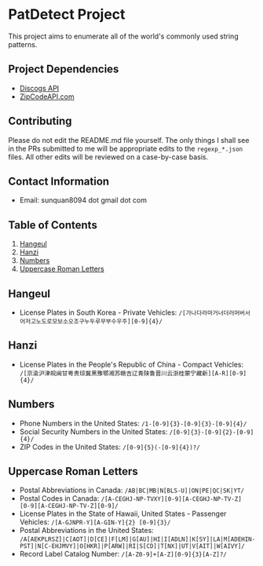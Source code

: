 # PatDetect Project
This project aims to enumerate all of the world's commonly used string patterns.

## Project Dependencies
- [Discogs API](https://www.discogs.com/developers/)
- [ZipCodeAPI.com](https://www.zipcodeapi.com/)

## Contributing
Please do not edit the README.md file yourself. The only things I shall see in the PRs submitted to me will be appropriate edits to the `regexp_*.json` files. All other edits will be reviewed on a case-by-case basis.

## Contact Information
- Email: sunquan8094 dot gmail dot com

## Table of Contents
1. [Hangeul](#hangeul)
2. [Hanzi](#hanzi)
3. [Numbers](#numbers)
4. [Uppercase Roman Letters](#uppercase-roman-letters)

## Hangeul
- License Plates in South Korea - Private Vehicles: `/[가나다라마거너더러머버서어저고노도로모보소오조구누두루무부수우주][0-9]{4}/`

## Hanzi
- License Plates in the People's Republic of China - Compact Vehicles: `/[京渝沪津皖闽甘粤贵琼冀黑豫鄂湘苏赣吉辽青陕鲁晋川云浙桂蒙宁藏新][A-R][0-9]{4}/`

## Numbers
- Phone Numbers in the United States: `/1-[0-9]{3}-[0-9]{3}-[0-9]{4}/`
- Social Security Numbers in the United States: `/[0-9]{3}-[0-9]{2}-[0-9]{4}/`
- ZIP Codes in the United States: `/[0-9]{5}(-[0-9]{4})?/`

## Uppercase Roman Letters
- Postal Abbreviations in Canada: `/AB|BC|MB|N[BLS-U]|ON|PE|QC|SK|YT/`
- Postal Codes in Canada: `/[A-CEGHJ-NP-TVXY][0-9][A-CEGHJ-NP-TV-Z] [0-9][A-CEGHJ-NP-TV-Z][0-9]/`
- License Plates in the State of Hawaii, United States - Passenger Vehicles: `/[A-GJNPR-Y][A-GIN-Y]{2} [0-9]{3}/`
- Postal Abbreviations in the United States: `/A[AEKPLRSZ]|C[AOT]|D[CE]|F[LM]|G[AU]|HI|I[ADLN]|K[SY]|LA|M[ADEHIN-PST]|N[C-EHJMVY]|O[HKR]|P[ARW]|RI|S[CD]|T[NX]|UT|V[AIT]|W[AIVY]/`
- Record Label Catalog Number: `/[A-Z0-9]+[A-Z][0-9]{3}[A-Z]?/`

